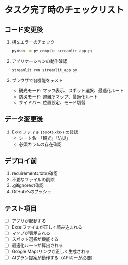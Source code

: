 # タスク完了時のチェックリスト

## コード変更後
1. 構文エラーのチェック
   ```bash
   python -m py_compile streamlit_app.py
   ```

2. アプリケーションの動作確認
   ```bash
   streamlit run streamlit_app.py
   ```

3. ブラウザで各機能をテスト
   - 観光モード: マップ表示、スポット選択、最適化ルート
   - 防災モード: 避難所マップ、最適化ルート
   - サイドバー: 位置設定、モード切替

## データ変更後
1. Excelファイル (spots.xlsx) の確認
   - シート名: 「観光」「防災」
   - 必須カラムの存在確認

## デプロイ前
1. requirements.txtの確認
2. 不要なファイルの削除
3. .gitignoreの確認
4. GitHubへのプッシュ

## テスト項目
- [ ] アプリが起動する
- [ ] Excelファイルが正しく読み込まれる
- [ ] マップが表示される
- [ ] スポット選択が機能する
- [ ] 最適化ルートが算出される
- [ ] Google Mapsリンクが正しく生成される
- [ ] AIプラン提案が動作する（APIキーが必要）
